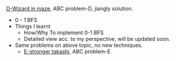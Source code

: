 [D-Wizard in maze](https://atcoder.jp/contests/abc176/tasks/abc176_d), ABC problem-D, jiangly solution.<br>

- 0 - 1 BFS
- Things I learnt
  - How/Why To implement 0-1 BFS
  - Detailed view acc. to my perspective, will be updated soon.
- Same problems on above topic, no new techniques.
  - [E-stronger takashi](https://atcoder.jp/contests/abc213/tasks/abc213_e), ABC problem-E
